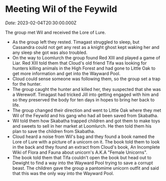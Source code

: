 # Meeting Wil of the Feywild

*Date:* 2023-02-04T20:30:00.000Z

The group met Wil and received the Lore of Lure.

* As the group left they rested. Timagast struggled to sleep, but Cassandra could not get any rest as a knight ghost kept waking her and any sleep she got was also troubled.
* On the way to Loomlurch the group found Red XIII and played a game of Liar. Red XIII told them that Cloud's old friend Tifa was looking for hunters killing animals in the High Forest and had gone to Little Oak to get more information and get into the Wayward Pool.
* Cloud could sense someone was following them, so the group set a trap for the hunter.
* The group caught the hunter and killed her, they suspected that she was a Werewolf. Timagast had tricked Jill into getting engaged with him and so they preserved the body for ten days in hopes to bring her back to life.
* The group changed their direction and went to Little Oak where they met Wil of the Feywild and his gang who had all been saved from Skabatha.
* Wil told them how Skabatha trapped children and got them to make toys and sweets to sell in her market at Loomlurch. He then told them his plan to save the children from Skabatha.
* Cloud heard a noise from Wil's bag and they found a book named the Lore of Lure with a picture of a unicorn on it. The book told them to look in the back and they found an extract from Cloud's book, An Incomplete Wiki of Flora and Fauna about unicorn's A.K.A "Female Unicorns".
* The book told them that Tifa couldn't open the book but head out to Dewight to find a way into the Wayward Pool trying to save a corrupt beast. The children gave the group a pantomime unicorn outfit and said that this was the only way into the Wayward Pool.